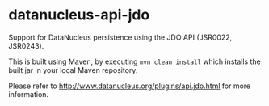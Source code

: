 datanucleus-api-jdo
===================

Support for DataNucleus persistence using the JDO API (JSR0022, JSR0243).

This is built using Maven, by executing `mvn clean install` which installs the built jar in your local Maven
repository.

Please refer to http://www.datanucleus.org/plugins/api.jdo.html  for more information.
